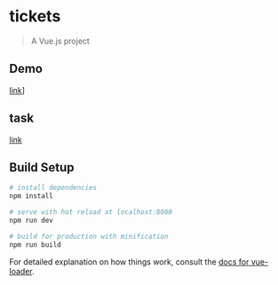 # tickets

> A Vue.js project

## Demo 
  [link](https://aqwrel.github.io/project/tickets/index.html)]

## task
  [link](https://github.com/KosyanMedia/test-tasks/tree/master/aviasales_frontend)

## Build Setup

``` bash
# install dependencies
npm install

# serve with hot reload at localhost:8080
npm run dev

# build for production with minification
npm run build
```

For detailed explanation on how things work, consult the [docs for vue-loader](http://vuejs.github.io/vue-loader).
